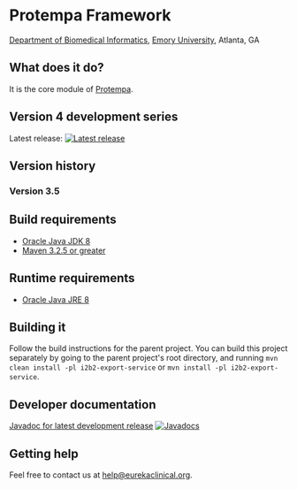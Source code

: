 # Protempa Framework
[Department of Biomedical Informatics](http://bmi.emory.edu), [Emory University](http://www.emory.edu), Atlanta, GA

## What does it do?
It is the core module of [Protempa](https://github.com/eurekaclinical/protempa).

## Version 4 development series
Latest release: [![Latest release](https://maven-badges.herokuapp.com/maven-central/org.eurekaclinical/protempa-framework/badge.svg)](https://maven-badges.herokuapp.com/maven-central/org.eurekaclinical/protempa-framework)

## Version history
### Version 3.5

## Build requirements
* [Oracle Java JDK 8](http://www.oracle.com/technetwork/java/javase/overview/index.html)
* [Maven 3.2.5 or greater](https://maven.apache.org)

## Runtime requirements
* [Oracle Java JRE 8](http://www.oracle.com/technetwork/java/javase/overview/index.html)

## Building it
Follow the build instructions for the parent project. You can build this project separately by going to the parent project's root directory, and running `mvn clean install -pl i2b2-export-service` or `mvn install -pl i2b2-export-service`.

## Developer documentation
[Javadoc for latest development release](http://javadoc.io/doc/org.eurekaclinical/protempa-framework) [![Javadocs](http://javadoc.io/badge/org.eurekaclinical/protempa-framework.svg)](http://javadoc.io/doc/org.eurekaclinical/protempa-framework)

## Getting help
Feel free to contact us at help@eurekaclinical.org.
